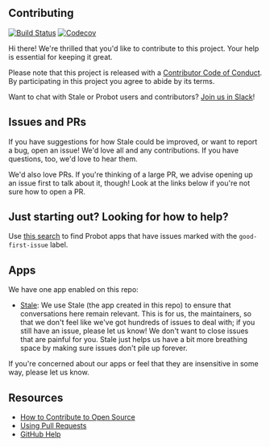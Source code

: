 ## Contributing

[![Build Status](https://travis-ci.org/probot/stale.svg?branch=master)](https://travis-ci.org/probot/stale)
[![Codecov](https://img.shields.io/codecov/c/github/probot/probot.svg)](https://codecov.io/gh/probot/probot/)

[code-of-conduct]: CODE_OF_CONDUCT.md
[good-first-issue-search]: https://github.com/search?utf8=%E2%9C%93&q=topic%3Aprobot+topic%3Aprobot-app+good-first-issues%3A%3E0&type=

Hi there! We're thrilled that you'd like to contribute to this project. Your help is essential for keeping it great.

Please note that this project is released with a [Contributor Code of Conduct][code-of-conduct]. By participating in this project you agree to abide by its terms.

Want to chat with Stale or Probot users and contributors? [Join us in Slack](https://probot-slackin.herokuapp.com/)!

## Issues and PRs

If you have suggestions for how Stale could be improved, or want to report a bug, open an issue! We'd love all and any contributions. If you have questions, too, we'd love to hear them.

We'd also love PRs. If you're thinking of a large PR, we advise opening up an issue first to talk about it, though! Look at the links below if you're not sure how to open a PR.

## Just starting out? Looking for how to help?

Use [this search][good-first-issue-search] to find Probot apps that have issues marked with the `good-first-issue` label.

## Apps

We have one app enabled on this repo:

- [Stale](https://probot.github.io/apps/stale/): We use Stale (the app created in this repo) to ensure that conversations here remain relevant. This is for us, the maintainers, so that we don't feel like we've got hundreds of issues to deal with; if you still have an issue, please let us know! We don't want to close issues that are painful for you. Stale just helps us have a bit more breathing space by making sure issues don't pile up forever.

If you're concerned about our apps or feel that they are insensitive in some way, please let us know.

## Resources

- [How to Contribute to Open Source](https://opensource.guide/how-to-contribute/)
- [Using Pull Requests](https://help.github.com/articles/about-pull-requests/)
- [GitHub Help](https://help.github.com)
